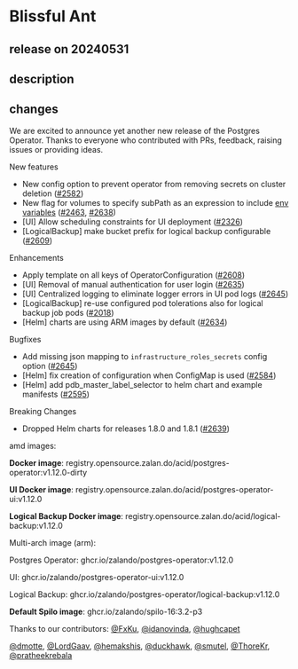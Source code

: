 # Blissful Ant

## release on 20240531
## description
## changes
We are excited to announce yet another new release of the Postgres Operator. Thanks to everyone who contributed with PRs, feedback, raising issues or providing ideas.

New features

* New config option to prevent operator from removing secrets on cluster deletion (<a class="issue-link js-issue-link" data-error-text="Failed to load title" data-id="2188565262" data-permission-text="Title is private" data-url="https://github.com/zalando/postgres-operator/issues/2582" data-hovercard-type="pull_request" data-hovercard-url="/zalando/postgres-operator/pull/2582/hovercard" href="https://github.com/zalando/postgres-operator/pull/2582">#2582</a>)
* New flag for volumes to specify subPath as an expression to include <a href="https://kubernetes.io/docs/concepts/storage/volumes/#using-subpath-expanded-environment" rel="nofollow">env variables</a> (<a class="issue-link js-issue-link" data-error-text="Failed to load title" data-id="1968504518" data-permission-text="Title is private" data-url="https://github.com/zalando/postgres-operator/issues/2463" data-hovercard-type="pull_request" data-hovercard-url="/zalando/postgres-operator/pull/2463/hovercard" href="https://github.com/zalando/postgres-operator/pull/2463">#2463</a>, <a class="issue-link js-issue-link" data-error-text="Failed to load title" data-id="2315151451" data-permission-text="Title is private" data-url="https://github.com/zalando/postgres-operator/issues/2638" data-hovercard-type="pull_request" data-hovercard-url="/zalando/postgres-operator/pull/2638/hovercard" href="https://github.com/zalando/postgres-operator/pull/2638">#2638</a>)
* [UI] Allow scheduling constraints for UI deployment (<a class="issue-link js-issue-link" data-error-text="Failed to load title" data-id="1716040947" data-permission-text="Title is private" data-url="https://github.com/zalando/postgres-operator/issues/2326" data-hovercard-type="pull_request" data-hovercard-url="/zalando/postgres-operator/pull/2326/hovercard" href="https://github.com/zalando/postgres-operator/pull/2326">#2326</a>)
* [LogicalBackup] make bucket prefix for logical backup configurable (<a class="issue-link js-issue-link" data-error-text="Failed to load title" data-id="2243365420" data-permission-text="Title is private" data-url="https://github.com/zalando/postgres-operator/issues/2609" data-hovercard-type="pull_request" data-hovercard-url="/zalando/postgres-operator/pull/2609/hovercard" href="https://github.com/zalando/postgres-operator/pull/2609">#2609</a>)

Enhancements

* Apply template on all keys of OperatorConfiguration (<a class="issue-link js-issue-link" data-error-text="Failed to load title" data-id="2242130213" data-permission-text="Title is private" data-url="https://github.com/zalando/postgres-operator/issues/2608" data-hovercard-type="pull_request" data-hovercard-url="/zalando/postgres-operator/pull/2608/hovercard" href="https://github.com/zalando/postgres-operator/pull/2608">#2608</a>)
* [UI] Removal of manual authentication for user login (<a class="issue-link js-issue-link" data-error-text="Failed to load title" data-id="2308594255" data-permission-text="Title is private" data-url="https://github.com/zalando/postgres-operator/issues/2635" data-hovercard-type="pull_request" data-hovercard-url="/zalando/postgres-operator/pull/2635/hovercard" href="https://github.com/zalando/postgres-operator/pull/2635">#2635</a>)
* [UI] Centralized logging to eliminate logger errors in UI pod logs (<a class="issue-link js-issue-link" data-error-text="Failed to load title" data-id="2326098382" data-permission-text="Title is private" data-url="https://github.com/zalando/postgres-operator/issues/2645" data-hovercard-type="pull_request" data-hovercard-url="/zalando/postgres-operator/pull/2645/hovercard" href="https://github.com/zalando/postgres-operator/pull/2645">#2645</a>)
* [LogicalBackup] re-use configured pod tolerations also for logical backup job pods (<a class="issue-link js-issue-link" data-error-text="Failed to load title" data-id="1352943947" data-permission-text="Title is private" data-url="https://github.com/zalando/postgres-operator/issues/2018" data-hovercard-type="pull_request" data-hovercard-url="/zalando/postgres-operator/pull/2018/hovercard" href="https://github.com/zalando/postgres-operator/pull/2018">#2018</a>)
* [Helm] charts are using ARM images by default (<a class="issue-link js-issue-link" data-error-text="Failed to load title" data-id="2307860042" data-permission-text="Title is private" data-url="https://github.com/zalando/postgres-operator/issues/2634" data-hovercard-type="pull_request" data-hovercard-url="/zalando/postgres-operator/pull/2634/hovercard" href="https://github.com/zalando/postgres-operator/pull/2634">#2634</a>)

Bugfixes

* Add missing json mapping to <code>infrastructure_roles_secrets</code> config option (<a class="issue-link js-issue-link" data-error-text="Failed to load title" data-id="2326098382" data-permission-text="Title is private" data-url="https://github.com/zalando/postgres-operator/issues/2645" data-hovercard-type="pull_request" data-hovercard-url="/zalando/postgres-operator/pull/2645/hovercard" href="https://github.com/zalando/postgres-operator/pull/2645">#2645</a>)
* [Helm] fix creation of configuration when ConfigMap is used (<a class="issue-link js-issue-link" data-error-text="Failed to load title" data-id="2189611572" data-permission-text="Title is private" data-url="https://github.com/zalando/postgres-operator/issues/2584" data-hovercard-type="pull_request" data-hovercard-url="/zalando/postgres-operator/pull/2584/hovercard" href="https://github.com/zalando/postgres-operator/pull/2584">#2584</a>)
* [Helm] add pdb_master_label_selector to helm chart and example manifests (<a class="issue-link js-issue-link" data-error-text="Failed to load title" data-id="2211074931" data-permission-text="Title is private" data-url="https://github.com/zalando/postgres-operator/issues/2595" data-hovercard-type="pull_request" data-hovercard-url="/zalando/postgres-operator/pull/2595/hovercard" href="https://github.com/zalando/postgres-operator/pull/2595">#2595</a>)

Breaking Changes

* Dropped Helm charts for releases 1.8.0 and 1.8.1 (<a class="issue-link js-issue-link" data-error-text="Failed to load title" data-id="2315566482" data-permission-text="Title is private" data-url="https://github.com/zalando/postgres-operator/issues/2639" data-hovercard-type="pull_request" data-hovercard-url="/zalando/postgres-operator/pull/2639/hovercard" href="https://github.com/zalando/postgres-operator/pull/2639">#2639</a>)

amd images:  

<strong>Docker image</strong>: registry.opensource.zalan.do/acid/postgres-operator:v1.12.0-dirty  

<strong>UI Docker image</strong>: registry.opensource.zalan.do/acid/postgres-operator-ui:v1.12.0  

<strong>Logical Backup Docker image</strong>: registry.opensource.zalan.do/acid/logical-backup:v1.12.0

Multi-arch image (arm):  

Postgres Operator: ghcr.io/zalando/postgres-operator:v1.12.0  

UI: ghcr.io/zalando/postgres-operator-ui:v1.12.0  

Logical Backup: ghcr.io/zalando/postgres-operator/logical-backup:v1.12.0

<strong>Default Spilo image</strong>: ghcr.io/zalando/spilo-16:3.2-p3

Thanks to our contributors: <a class="user-mention notranslate" data-hovercard-type="user" data-hovercard-url="/users/FxKu/hovercard" data-octo-click="hovercard-link-click" data-octo-dimensions="link_type:self" href="https://github.com/FxKu">@FxKu</a>, <a class="user-mention notranslate" data-hovercard-type="user" data-hovercard-url="/users/idanovinda/hovercard" data-octo-click="hovercard-link-click" data-octo-dimensions="link_type:self" href="https://github.com/idanovinda">@idanovinda</a>, <a class="user-mention notranslate" data-hovercard-type="user" data-hovercard-url="/users/hughcapet/hovercard" data-octo-click="hovercard-link-click" data-octo-dimensions="link_type:self" href="https://github.com/hughcapet">@hughcapet</a>  

<a class="user-mention notranslate" data-hovercard-type="user" data-hovercard-url="/users/dmotte/hovercard" data-octo-click="hovercard-link-click" data-octo-dimensions="link_type:self" href="https://github.com/dmotte">@dmotte</a>, <a class="user-mention notranslate" data-hovercard-type="user" data-hovercard-url="/users/LordGaav/hovercard" data-octo-click="hovercard-link-click" data-octo-dimensions="link_type:self" href="https://github.com/LordGaav">@LordGaav</a>, <a class="user-mention notranslate" data-hovercard-type="user" data-hovercard-url="/users/hemakshis/hovercard" data-octo-click="hovercard-link-click" data-octo-dimensions="link_type:self" href="https://github.com/hemakshis">@hemakshis</a>, <a class="user-mention notranslate" data-hovercard-type="user" data-hovercard-url="/users/duckhawk/hovercard" data-octo-click="hovercard-link-click" data-octo-dimensions="link_type:self" href="https://github.com/duckhawk">@duckhawk</a>, <a class="user-mention notranslate" data-hovercard-type="user" data-hovercard-url="/users/smutel/hovercard" data-octo-click="hovercard-link-click" data-octo-dimensions="link_type:self" href="https://github.com/smutel">@smutel</a>, <a class="user-mention notranslate" data-hovercard-type="user" data-hovercard-url="/users/ThoreKr/hovercard" data-octo-click="hovercard-link-click" data-octo-dimensions="link_type:self" href="https://github.com/ThoreKr">@ThoreKr</a>, <a class="user-mention notranslate" data-hovercard-type="user" data-hovercard-url="/users/pratheekrebala/hovercard" data-octo-click="hovercard-link-click" data-octo-dimensions="link_type:self" href="https://github.com/pratheekrebala">@pratheekrebala</a>

